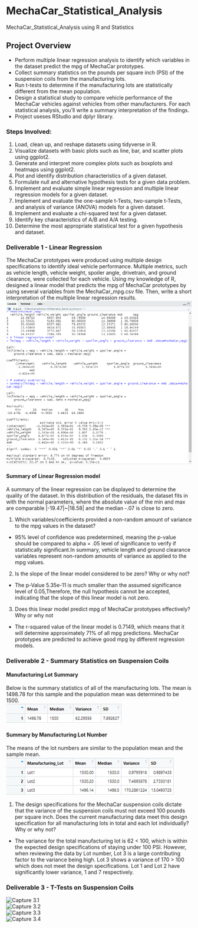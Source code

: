# MechaCar_Statistical_Analysis
MechaCar_Statistical_Analysis using R and Statistics

## Project Overview


* Perform multiple linear regression analysis to identify which variables in the dataset predict the mpg of MechaCar prototypes.
* Collect summary statistics on the pounds per square inch (PSI) of the suspension coils from the manufacturing lots.
* Run t-tests to determine if the manufacturing lots are statistically different from the mean population.
* Design a statistical study to compare vehicle performance of the MechaCar vehicles against vehicles from other manufacturers. For each statistical analysis, you’ll write a summary interpretation of the findings.
* Project useses RStudio and dplyr library.


### Steps Involved:
1. Load, clean up, and reshape datasets using tidyverse in R.
2. Visualize datasets with basic plots such as line, bar, and scatter plots using ggplot2.
3. Generate and interpret more complex plots such as boxplots and heatmaps using ggplot2.
4. Plot and identify distribution characteristics of a given dataset.
5. Formulate null and alternative hypothesis tests for a given data problem.
6. Implement and evaluate simple linear regression and multiple linear regression models for a given dataset.
7. Implement and evaluate the one-sample t-Tests, two-sample t-Tests, and analysis of variance (ANOVA) models for a given dataset.
8. Implement and evaluate a chi-squared test for a given dataset.
9. Identify key characteristics of A/B and A/A testing.
10. Determine the most appropriate statistical test for a given hypothesis and dataset.

### Deliverable 1 - Linear Regression
The MechaCar prototypes were produced using multiple design specifications to identify ideal vehicle performance. Multiple metrics, such as vehicle length, vehicle weight, spoiler angle, drivetrain, and ground clearance, were collected for each vehicle. Using my knowledge of R, designed a linear model that predicts the mpg of MechaCar prototypes by using several variables from the MechaCar_mpg.csv file. Then, write a short interpretation of the multiple linear regression results.<br>
![Capture 1](https://github.com/ashwinihegde28/MechaCar_Statistical_Analysis/blob/main/images/Capture1.PNG) <br>

####  Summary of Linear Regression model
A summary of the linear regression can be displayed to determine the quality of the dataset.  In this distribution of the residuals, the dataset fits in with the normal parameters, where the absolute value of the min and max are comparable |-19.47|~|18.58| and the median -.07 is close to zero.
1. Which variables/coefficients provided a non-random amount of variance to the mpg values in the dataset?       
  * 95% level of confidence was predetermined, meaning the p-value should be compared to alpha = .05 level of significance to verify if statistically significant.In summary, vehicle length and ground clearance variables represent non-random amounts of variance as applied to the mpg values. 

2. Is the slope of the linear model considered to be zero? Why or why not? 
  * The p-Value 5.35e-11 is much smaller than the assumed significance level of 0.05,Therefore, the null hypothesis cannot be accepted, indicating that the slope of this linear model is not zero.

3. Does this linear model predict mpg of MechaCar prototypes effectively? Why or why not
  * The r-squared value of the linear model is 0.7149, which means that it will determine approximately 71% of all mpg predictions. MechaCar prototypes are predicted to achieve good mpg by different regression models.
 
### Deliverable 2 - Summary Statistics on Suspension Coils
#### Manufacturing Lot Summary
Below is the summary statistics of all of the manufacturing lots.  The mean is 1498.78 for this sample and the population mean was determined to be 1500. <br> 
![Capture 2.1](https://github.com/ashwinihegde28/MechaCar_Statistical_Analysis/blob/main/images/Capture2.1.PNG) <br>
#### Summary by Manufacturing Lot Number
The means of the lot numbers are similar to the population mean and the sample mean.<br>
![Capture 2.2](https://github.com/ashwinihegde28/MechaCar_Statistical_Analysis/blob/main/images/Capture2.2.PNG) <br>
1. The design specifications for the MechaCar suspension coils dictate that the variance of the suspension coils must not exceed 100 pounds per square inch. Does the current manufacturing data meet this design specification for all manufacturing lots in total and each lot individually? Why or why not?    
- The variance for the total manufacturing lot is 62 < 100, which is within the expected design specifications of staying under 100 PSI.  However, when reviewing the data by Lot number, Lot 3 is a large contributing factor to the variance being high.  Lot 3 shows a variance of 170 > 100 which does not meet the design specifications.  Lot 1 and Lot 2 have significantly lower variance, 1 and 7 respectively. 

### Deliverable 3 - T-Tests on Suspension Coils
![Capture 3.1]() <br>
![Capture 3.2]() <br>
![Capture 3.3]() <br>
![Capture 3.4]() <br>
  
